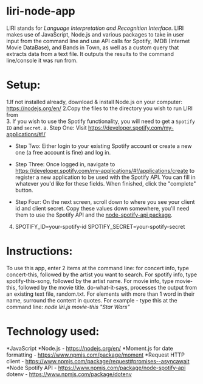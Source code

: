 # liri-node-app

LIRI stands for *Language Interpretation and Recognition Interface*.
LIRI makes use of JavaScript, Node.js and various packages to take in user input from the command line and use API calls for Spotify, IMDB (Internet Movie DataBase), and Bands in Town, as well as a custom query that extracts data from a text file. It outputs the results to the command line/console it was run from.

# Setup:
1.If not installed already, download & install Node.js on your computer: https://nodejs.org/en/
2.Copy the files to the directory you wish to run LIRI from  
3. If you wish to use the Spotify functionality, you will need to get a `Spotify ID` and `secret`. 
    a. Step One: Visit <https://developer.spotify.com/my-applications/#!/>

   * Step Two: Either login to your existing Spotify account or create a new one (a free account is fine) and log in.

   * Step Three: Once logged in, navigate to <https://developer.spotify.com/my-applications/#!/applications/create> to register a new application to be used with the Spotify API. You can fill in whatever you'd like for these fields. When finished, click the "complete" button.

   * Step Four: On the next screen, scroll down to where you see your client id and client secret. Copy these values down somewhere, you'll need them to use the Spotify API and the [node-spotify-api package](https://www.npmjs.com/package/node-spotify-api).


4. SPOTIFY_ID=your-spotify-id
SPOTIFY_SECRET=your-spotify-secret



# Instructions:
To use this app, enter 2 items at the command line: 
for concert info, type concert-this, followed by the artist you want to search.
For spotify info, type spotify-this-song, followed by the artist name. 
For movie info, type movie-this, followed by the movie title. 
do-what-it-says, processes the output from an existing text file, random.txt. 
For elements with more than 1 word in their name, surround the content in quotes.
For example - type this at the command line: *node liri.js movie-this "Star Wars"*

# Technology used:
*JavaScript
*Node.js - https://nodejs.org/en/
*Moment.js for date formatting - https://www.npmjs.com/package/moment
*Request HTTP client - https://www.npmjs.com/package/request#promises--asyncawait
*Node Spotify API - https://www.npmjs.com/package/node-spotify-api
dotenv - https://www.npmjs.com/package/dotenv